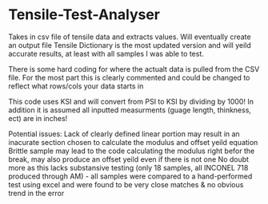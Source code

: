 # Tensile-Test-Analyser
Takes in csv file of tensile data and extracts values. Will eventually create an output file
Tensile Dictionary is the most updated version and will yeild accurate results, at least with all samples I was able to test. 

There is some hard coding for where the actualt data is pulled from the CSV file. For the most part this is clearly commented and could be changed to reflect what rows/cols your data starts in

This code uses KSI and will convert from PSI to KSI by dividing by 1000!
In addition it is assumed all inputted measurments (guage length, thinkness, ect) are in inches!


Potential issues:
    Lack of clearly defined linear portion may result in an inacurate section chosen to calculate the modulus and offset yeild equation
    Brittle sample may lead to the code calculating the modulus right befor the break, may also produce an offset yeild even if there is not one
    No doubt more as this lacks substansive testing (only 18 samples, all INCONEL 718 produced through AM) - all samples were compared to a hand-performed test using excel and were found to be very close matches & no obvious trend in the error

